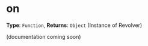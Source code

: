 # on

**Type**: `Function`, **Returns**: `Object` (Instance of Revolver)

(documentation coming soon)

```javascript

```

